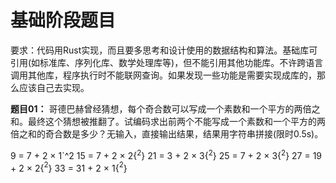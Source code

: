 # 基础阶段题⽬

要求：代码⽤Rust实现，⽽且要多思考和设计使⽤的数据结构和算法。基础库可引⽤(如标准库、序列化库、数学处理库等)，但不能引⽤其他功能库。不许跨语⾔调⽤其他库，程序执⾏时不能联⽹查询。如果发现⼀些功能是需要实现成库的，那么应该⾃⼰去实现。

**题⽬01：** 哥德巴赫曾经猜想，每个奇合数可以写成⼀个素数和⼀个平⽅的两倍之和。最终这个猜想被推翻了。试编码求出前两个不能写成⼀个素数和⼀个平⽅的两倍之和的奇合数是多少？⽆输⼊，直接输出结果，结果⽤字符串拼接(限时0.5s)。

9 = 7 + 2 × 1`^2
15 = 7 + 2 × 2{$^2$}
21 = 3 + 2 × 3{$^2$}
25 = 7 + 2 × 3{$^2$}
27 = 19 + 2 × 2{$^2$}
33 = 31 + 2 × 1{$^2$}
